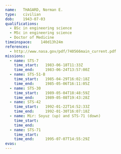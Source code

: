```yaml
---
name:	THAGARD, Norman E.
type:	civilian
dob:	1943-07-03
qualifications:
  - BSc in engineering science
  - MSc in engineering science
  - Doctor of Medicine
timeinspace:	140d13h24m
references:
  - http://www.nasa.gov/pdf/740566main_current.pdf
missions:
  - name: STS-7
    time_start:   1983-06-18T11:33Z
    time_end:     1983-06-24T13:57:00Z
  - name: STS-51-B
    time_start:   1985-04-29T16:02:18Z
    time_end:     1985-05-06T16:11:05Z
  - name: STS-30
    time_start:   1989-05-04T18:48:59Z
    time_end:     1989-05-08T19:43:28Z
  - name: STS-42
    time_start:   1992-01-22T14:52:33Z
    time_end:     1992-01-30T16:07:18Z
  - name: Mir: Soyuz (up) and STS-71 (down)
    time_start:   
    time_end:     
  - name: STS-71
    time_start:   
    time_end:     1995-07-07T14:55:29Z
evas:
---
```

